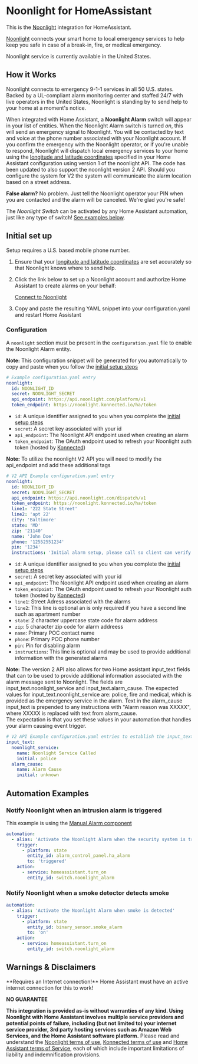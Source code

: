 # Noonlight for HomeAssistant

This is the [Noonlight](https://noonlight.com) integration for HomeAssistant.

[Noonlight](https://noonlight.com) connects your smart home to local emergency services to help keep you safe in case of a break-in, fire, or medical emergency.

<p class='note info'>
Noonlight service is currently available in the United States.
</p> 

## How it Works

Noonlight connects to emergency 9-1-1 services in all 50 U.S. states. Backed by a UL-compliant alarm monitoring center and staffed 24/7 with live operators in the United States, Noonlight is standing by to send help to your home at a moment's notice.

When integrated with Home Assistant, a **Noonlight Alarm** switch will appear in your list of entities. When the Noonlight Alarm switch is turned _on_, this will send an emergency signal to Noonlight. You will be contacted by text and voice at the phone number associated with your Noonlight account. If you confirm the emergency with the Noonlight operator, or if you're unable to respond, Noonlight will dispatch local emergency services to your home using the [longitude and latitude coordinates](https://www.home-assistant.io/docs/configuration/basic/#latitude) specified in your Home Assistant configuration using version 1 of the noonlight API.  The code has been updated to also support the noonlight version 2 API.  Should you configure the system for V2 the system will communicate the alarm location based on a street address.

**False alarm?** No problem. Just tell the Noonlight operator your PIN when you are contacted and the alarm will be canceled. We're glad you're safe!

The _Noonlight Switch_ can be activated by any Home Assistant automation, just like any type of switch! [See examples below](#automation-examples).

## Initial set up

Setup requires a U.S. based mobile phone number.

1. Ensure that your [longitude and latitude coordinates](https://www.home-assistant.io/docs/configuration/basic/#latitude) are set accurately so that Noonlight knows where to send help.

1. Click the link below to set up a Noonlight account and authorize Home Assistant to create alarms on your behalf:
    
    [Connect to Noonlight](https://noonlight.konnected.io/ha/auth)

3. Copy and paste the resulting YAML snippet into your configuration.yaml and restart Home Assistant

### Configuration

A `noonlight` section must be present in the `configuration.yaml` file to enable the Noonlight Alarm entity.

**Note:** This configuration snippet will be generated for you automatically to copy and paste when you follow the [initial setup steps](#initial-set-up)

```yaml
# Example configuration.yaml entry
noonlight:
  id: NOONLIGHT_ID
  secret: NOONLIGHT_SECRET
  api_endpoint: https://api.noonlight.com/platform/v1
  token_endpoint: https://noonlight.konnected.io/ha/token
```

* `id`: A unique identifier assigned to you when you complete the [initial setup steps](#initial-set-up)
* `secret`: A secret key associated with your id
* `api_endpoint`: The Noonlight API endpoint used when creating an alarm
* `token_endpoint`: The OAuth endpoint used to refresh your Noonlight auth token (hosted by [Konnected](https://konnected.io))

**Note:** To utilize the noonlight V2 API you will need to modify the api_endpoint and add these additional tags

```yaml
# V2 API Example configuration.yaml entry
noonlight:
  id: NOONLIGHT_ID
  secret: NOONLIGHT_SECRET
  api_endpoint: https://api.noonlight.com/dispatch/v1
  token_endpoint: https://noonlight.konnected.io/ha/token
  line1: '222 State Street'
  line2: 'apt 22'
  city: 'Baltimore'
  state: 'MD' 
  zip: '21140' 
  name: 'John Doe'
  phone: '12552551234'
  pin: '1234'
  instructions: 'Initial alarm setup, please call so client can verify everything is working'
```

* `id`: A unique identifier assigned to you when you complete the [initial setup steps](#initial-set-up)
* `secret`: A secret key associated with your id
* `api_endpoint`: The Noonlight API endpoint used when creating an alarm
* `token_endpoint`: The OAuth endpoint used to refresh your Noonlight auth token (hosted by [Konnected](https://konnected.io))
* `line1`: Street Adress associated with the alarms
* `line2`: This line is optional an is only required if you have a second line such as apartment number
* `state`: 2 character uppercase state code for alarm address
* `zip`: 5 character zip code for alarm addreess
* `name`: Primary POC contact name
* `phone`: Primary POC phone number
* `pin`: Pin for disabling alarm
* `instructions`: This line is optional and may be used to provide additional information with the generated alarms

**Note:** The version 2 API also allows for two Home assistant input_text fields that can to be used to provide additional information 
associated with the alarm message sent to Noonlight.  The fields are input_text.noonlight_service and input_text.alarm_cause. The expected values for
input_text.noonlight_service are: police, fire and medical, which is provided as the emergency service in the alarm.  Text in the alarm_cause
input_text is prepended to any instructions with "Alarm reason was XXXXX", where XXXXX is replaced with text from alarm_cause.  
The expectation is that you set these values in your automation that handles your alarm causing event trigger.

```yaml
# V2 API Example configuration.yaml entries to establish the input_text fields
input_text:
  noonlight_service:
    name: Noonlight Service Called
    initial: police
  alarm_cause:
    name: Alarm Cause
    initial: unknown
```


## Automation Examples

### Notify Noonlight when an intrusion alarm is triggered

This example is using the [Manual Alarm component](https://www.home-assistant.io/integrations/manual/)

```yaml
automation:
  - alias: 'Activate the Noonlight Alarm when the security system is triggered'
    trigger:
      - platform: state
        entity_id: alarm_control_panel.ha_alarm
        to: 'triggered'
    action:
      - service: homeassistant.turn_on
        entity_id: switch.noonlight_alarm

```

### Notify Noonlight when a smoke detector detects smoke

```yaml
automation:
  - alias: 'Activate the Noonlight Alarm when smoke is detected'
    trigger:
      - platform: state
        entity_id: binary_sensor.smoke_alarm
        to: 'on'
    action:
      - service: homeassistant.turn_on
        entity_id: switch.noonlight_alarm

```

## Warnings & Disclaimers

<p class='note warning'>
**Requires an Internet connection!** Home Assistant must have an active internet connection for this to work!
</p> 

**NO GUARANTEE**

**This integration is provided as-is without warranties of any kind. Using Noonlight with Home Assistant involves multiple service providers and potential points of failure, including (but not limited to) your internet service provider, 3rd party hosting services such as Amazon Web Services, and the Home Assistant software platform.**
Please read and understand the [Noonlight terms of use](https://noonlight.com/terms), [Konnected terms of use](https://konnected.io/terms) and [Home Assistant terms of Service](https://www.home-assistant.io/tos/), each of which include important limitations of liability and indemnification provisions.
